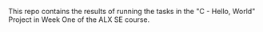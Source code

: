 This repo contains the results of running the tasks in the "C - Hello, World" Project in Week One of the ALX SE course.
